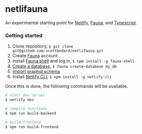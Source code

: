 # netlifauna

An experimental starting point for [Netlify](https://www.netlify.com/), [Fauna](https://fauna.com/), and [Typescript](https://www.typescriptlang.org/).

### Getting started

1. Clone repository, `$ git clone git@github.com:scottbedard/netlifauna.git`
2. Create [Fauna](https://fauna.com/) account
3. Install [Fauna shell](https://docs.fauna.com/fauna/current/start/cloud#install) and log in, `$ npm install -g fauna-shell`
4. [Create a database](https://docs.fauna.com/fauna/current/start/cloud#create-db), `$ fauna create-database my_db`
5. [Import graphql schema](https://docs.fauna.com/fauna/current/start/graphql#import)
6. Install [Netlify CLI](https://docs.netlify.com/cli/get-started/#installation), `$ npm install -g netlify-cli`

Once this is done, the following commands will be available.

```bash
# start dev server
$ netlify dev

# compile functions
$ npm run build-backend

# build frontend
$ npm run build-frontend
```
